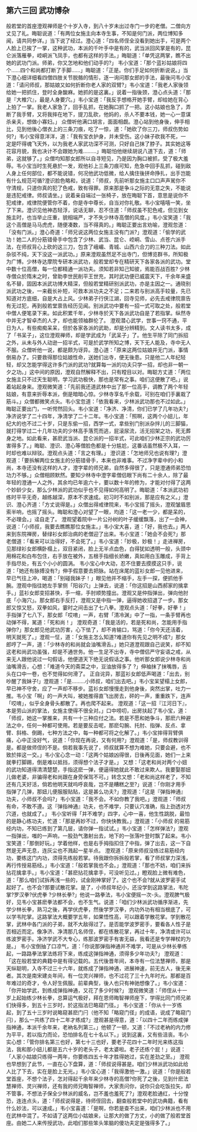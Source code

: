 ## 第六三回 武功博杂

般若堂的首座澄观禅师是个十岁入寺，到八十岁未出过寺门一步的老僧。二僧向方丈见了礼。晦聪说道：「有两位女施主向本寺生事，不知是何门派，两位博知多闻，请共同参详。」当下说了经过。澄心道：「四名师侄全没看到她出手，可是两个人脸上已挨了一掌，这种武功，本派的千叶手中是有的，武当派回风掌是有的，昆仑派落雁拳，崆峒派飞凤手，也都有这样的手法。」晦聪道：「单凭这两掌，瞧不出她的武功门派。师弟，你又怎地和他们动手的?」
韦小宝道：「那个蓝衫姑娘将四个……四个和尚都打断了手脚……」晦聪道：「正是。你们手足如何折断说说。」当下澄心细详细看四僧四肢关节脱骼的情形，逐一询问那女郎的手法，最後问韦小宝道：「请问师叔，那姑娘又如何折断你老人家的双臂?」韦小宝道：「我老人家後领给她一把抓住，登时全身酸麻。她抓的是这裏。」说着一指後颈，澄心点头道：「那是『大椎穴』，最是人身要穴。」韦小宝道：「我反手想格开她手臂，却给她在背心上拍了一掌。我老人家急了，回手乱抓，在她胸口抓了一把。这小姑娘也急了，弄断了我手臂，又将我摔在地下，提刀乱砍，他妈的，杀人不要本钱，她一心一意谋杀亲夫，想做小寡妇。」
众僧听他满口胡言，面面相觑。澄心站到他身後，伸手相比，见到他後心僧衣上的三条刀痕，吃了一惊，道：「她砍了你三刀，师叔伤势如何?」韦小宝得意洋洋，道：「我有宝衣护身，并未受伤。这小妹子砍我不死，一定是吓得魂飞天外，以为我老人家武功深不可测，只好自己抹了脖子。其实她这等花容月貌，我也决计不会跟她为难………」晦聪怕他继续胡说八道下去，道：「师弟，这就够了。」众僧均知那女郎所以自寻短见，乃是因为胸口被抓，受了极大羞辱。韦小宝当时生死悬於一发，观他衫上三条刀痕可知，危急中回手乱抓，碰到敌人身上任何部位，都不能说错，何况他武功低微，给人擒住後拼命挣扎，出手岂能有什么规范可循?澄识脸色略和，说道：「师叔，先前听那女施主口口声声駡你不守清规，只道你真的犯了色戒，致有得罪。原来那是争斗之际的无意之失，不能说是违犯戒律。师叔请坐。」说着亲自端过一张椅子，放在晦聪下首，意思是说你不犯戒律，戒律院便管你不着，你是寺中尊长，自当对你礼敬。韦小宝嘻嘻一笑，坐了下来。澄识见他神态轻浮，说话无聊，忍不住道：「师叔虽不犯色戒，但见到女施主时，也当举止庄重，貌相端严，才不失少林寺高僧的风度。」韦小宝笑道：「我这个高僧是马马虎虎，随便凑数，当不得真的。」晦聪正要出言劝喻，澄观忽道：「没有门派。」澄心奇道：「师兄说这两位女施主没有门派?」澄观道：「偷学的武功！她二人的分筋错骨手中包含了少林、武当、昆仑、崆峒、雪山、点苍六派手法，在师叔背心上砍的这三刀，包含了峨嵋、青城、山西六合刀的三种刀法。如此杂驳不纯，天下没这一派武功。」原来澄观虽然足不出寺门，但博览群书，所知极为广博。少林寺达摩院专研本派武功，般若堂却专在精研天下各家各派的武功。堂中数十位高僧，每一位都精通一派功夫。须知若非知己知彼，焉能百战百胜?
少林寺僧众於隋末之时，曾助李世民削平王世充，其时武功便已威震天下，千余年来盛名不替，固因本派武功博大精深，但般若堂精研别派武功，亦是主因之一。通晓别派武功之後，一来截长补短，可救本派功夫之不足；二来若与别派高手较量，先已知道对方底细，自是大占上风。少林弟子行侠江湖，回寺见师，必先去戒律院禀告有无过犯，再到般若堂禀告经历见闻。别派武功中要有一招一式可取之处，般若堂中僧人便笔录下来。如此积累千年，少林寺於天下各派武功自是了若指掌。纵然寺中并无才智卓杰的人才，却也能领袖群伦了。
澄观潜心武学，世事一窍不通，平日为人，有些痴痴呆呆，但於各家各派的武助，却是分辨精到。文人读书太多，成了「书呆子」，这位澄观禅师，却是学武成为「武呆子」了。他生平除了同门拆招之外，从未与外人动逊一招半式，可是於武学所知之博，天下无人能及，寺中无人不服。众僧听他一说，都是颇为讶异。澄心道：「原来这两位姑娘并无门派，事情倒易办了。只要救得那位姑娘性命，送她们出寺，便无後患。只是他二人年纪轻轻，却又怎能学得这许多门派的武功?就算每一派的功夫只学一招，却也非一朝一夕之功。」这中间的原因，澄观自然解释不出，只有瞠目以对。晦聪方丈道：「两位女施主只不过天生聪明，学习武功极快，那也是常有之事。咱们这便散了吧。」说着站起身来。澄观微笑道：「先前我还道武林中出了那一位高手，调教了两个年轻姑娘，有意来折辱本派，倒是暗暗心惊。少林寺享名千余载，可别在咱们手裏栽了筋斗。」众僧都微笑点头。韦小宝忽道：「依我看来，少林派武功那也不过如此。」
晦聪正要出门，一听愕然回头。韦小宝道：「净济、净清，你们已学了几年功夫?」净济说学了二十四年，净清学了二十二年。韦小宝道：「照啊，这两个小妞儿，年纪大的也不过二十岁，只是东偷一招，西学一式，拿些别门别派杂拌儿的三脚猫，就打得学过二十几年功夫的少林高手落荒而逃，屁滚尿流，活无招架之功，死无葬身之地。如此看来，甚麽武当派、昆仑派的一招半式，可此咱们少林正宗的武功厉害得多了。」晦聪、澄识、澄心等僧脸色都是十分尴尬，这番话虽然极不入耳，一时却也难以辩驳。澄观点头道：「言之有理。」
澄识道：「怎地师兄也说有理?」澄观道：「要拆解两位女施主的分筋错骨手，本来也非难事。不过净字辈中的小和尚，本寺还没有这样的人才，澄字辈的师兄弟，自然多得很了，只是澄通师弟恐怕功力不够。」众僧相顾默然。要知少林寺中澄字辈僧侣眼下尚有二十余人，除了最年轻的澄通一人之外，其余均已年逾六十，要以数十年的修为，才能对付得了这两个妙龄少女，那么少林派的武功似乎也不见得如何高明了。晦聪道：「本派武功初练时平平无奇，越练越深，原本不求速成。初习时不如别派，那是应有之义。」澄识、澄心齐道：「方丈说得是。」众僧出得戒律院来，韦小宝摇了摇头，澄观皱眉思索半响，也摇了摇头。晦聪和澄心对望了一眼，均道：「这一老一少，都是呆的，不必理会。」迳自走了。
澄观望着院中一片公孙树的叶子缓缓飘落，出了一会神，说道：「小师叔，我要去瞧瞧那位女施主。」韦小宝大喜，道：「好，我也去。」两人来到东院禅房，替绿衫女郎治病的老僧迎了出来。韦小宝道：「她会不会死?」那老僧道：「看来可以治得好，不会死了。」韦小宝道：「妙极，妙极！」走进禅房，见那绿衫女郎横卧榻上，双目紧闭，脸上无半点血色，白得犹如透明一般，头颈中用棉花和白布包住，右手放在被外，五根手指细长娇嫩，真如用白玉雕成，手背上手指尽处，有五个小小的圆涡。
韦小宝心中大动，忍不住要去摸摸这只手，说道：「她还有脉搏没有?」伸手假意要去把脉。站在床尾的蓝衫女郎一见他进来，早已气往上冲，喝道：「别碰我妹子！」眼见他并不缩手，左手一探，便抓他手腕。澄观中指往她左手掌侧「阳谷穴」上弹去，说道：「你这招是山西郝家的擒拿手。」蓝衫女郎变招甚快，手一缩，手肘顺势撞出。澄观又是仲指弹出，弹向他肘底「小海穴」。那女郎右手反打，澄观又是中指一弹，逼得她收招退了一步。那女郎又惊又怒，双拳如风，霎时之间击出了七八拳。澄观点头道：「好拳，好拳！」手指弹了七八下，那女郎「哎唷」一声，右臂「清冷渊」中了一指，一条手臂再也动弹不得，駡道：「死和尚！」
澄观奇道：「我是活的，若是死和尚，怎能用手指弹你?」那女郎见他武功厉害，心下怯了，却不肯输口，骂道：「你今天还活着，明天就死了。」澄观一怔，道：「女施主怎么知道?难道你有先见之明不成?」那女郎哼了一声，道：「少林寺的和尚就会油嘴滑舌。」她只道澄观跟自己说笑，却不知这老和尚武功虽强，却是不通世务。他一生足不出寺，寺中僧侣严守妄语之戒，从来无人跟他说过一句假话，他便道天下绝无说假话之事。他听那女郎说少林寺和尚油嘴滑舌，心想：「难道今天的斋菜之中，豆油放得多了 ?」伸袖抹了抹嘴唇，舌头在口中一卷，也不觉得如何滑了。
正自诧异，那蓝衫女郎低声喝道：「出去，别吵醒了我妹子!」澄观道：「是………小师叔，咱们出去吧。」韦小宝呆望榻上女郎，早已神不守舍，应了一声却不移步。蓝衫女郎慢慢走到他身後，突然出掌，吐力一推。韦小宝「啊」的一声大叫，被她推得直飞出房去，砰的一声，重重跌下，连声「哎唷」，似乎全身骨头都散了。再也爬不起来。
澄观道：「这一招『江河日下』，本是劳山派的掌法，女施主使得不很全对。」口中唠叨，出房扶起了韦小宝，道：「师叔，她这一掌推来，共有一十三种应付之法。若是不愿和她争斗，那麽六种避法之中，任何一种都可使用。若是要反击呢，那麽勾腕、托肘、指弹、反点、拿臂、斜格、倒踢，七种方法之中，每一种都可将之化解了。」韦小宝摔得背臂俱痛，心中正没好气，说道：「你现在再说，又有何用?」澄观道：「是，师叔教训得是。都是做师侄的不是。倘若我事先说了，师叔就算不想为难她，只要会避，也不致於摔这一交。」韦小宝心念一动：「这两个姑娘凶得很，日後再见面，她们一上来就拳打脚踢，倒是难以抵挡，须得想个法子才是。」
又想：「这老和尚对两个小妞的武功知道得清清楚楚，手指这麽一弹，便逼得她就此不敢过来欺人。我要娶那妞儿做老婆，非骗得老和尚跟在身旁保驾不可。」转念又想：「老和尚这样老了，不知还有几天好活，倘若他明天就呜呼哀哉，岂不是糟糕之至?」说道：「你刚才用手指弹了几弹，那妞儿便服服贴贴，这是甚么功夫?」澄观道：「这是『弹指神通』功夫，小师叔不会吗?」韦小宝道：「我不会。不如你教了我吧。」澄观道：「师叔有命，不敢不遵。这『弹指神通』功夫，也不难学，只要认穴准确，指上劲透对方穴道，也就成了。」
韦小宝听得「并不难学」四字，心中一喜，他生性跳脱，最怕的是静心练功夫，忙道：「那是再妙不过，你快快教我。」澄观道：「小师叔 的易筋经内功，不知已练到了第几层，请你弹一指试试。」韦小宝道：「怎样弹法?」澄观一指弹出，嗤的一声响，一股劲气激射出去，地下的一张落叶登时飘了起来。韦小宝笑道：「那倒好玩。」学着他样，也是右手拇指扣住了中指，弹了出去，这一下自然是无声无息，连灰尘也不溅起一星半点。
澄观道：「原来师叔没练过易筋经内功，要练这门内功，须得先练般若掌。待我跟你拆拆般若掌，看了师叔掌力深浅，再行传授易筋经。」韦小宝道：「般若掌我也不会。」澄观道：「那也不妨，咱们来拆拈花擒拿手。」韦小宝道：「甚麽拈花擒拿手，可没听见过。」瞪观脸上微有难色，道：「那么咱们试拆再浅一些的，试金刚神掌好了。这个也不会?就从波罗密手试起好了。也不会?那要试散花掌。是了，小师叔年纪小，还没学到这路掌法，韦陀掌?罗汉拳?伏虎拳 ?少林长拳?」他说一路拳法，韦小宝便摇一次-头。澄观脾气极好，见韦小宝甚麽拳法都不会，也不生气。说道：「咱们少林派武功循序渐进，先学少林长拳，熟习之後，再学伏虎拳，然後学罗汉拳，内功外功有相当根底了，可以学韦陀掌。这路掌法大概要学五年，如果悟性高，可以跟着学散花掌。学到散花掌，武林中各门派的子弟，就不大敌得过了。是否能学波罗密手，要看各人性子是否相近而定。像净济、净清那几名师侄，都在练散花掌，再过十年，净清或许可以练波罗密手。净济学武不大专心，练那波罗密手有害无益，我看还是专学禅杖的为是。」
韦小宝倒抽了口凉气，道：「你说那弹指神通并不难学，可是从少林长拳练起，一路路拳法掌法练将下来，练成这弹指神通，须得多少年功夫?」
澄观道：「这在般若堂的典籍中是有得记载的。五代後晋年间，本寺有一位法慧禅师，那是天纵聪明，入寺不过三十六年，就练成了弹指神通，进展神速，前无古人，後无来者。其次是南宋建炎年间，有一位灵兴禅师，也不过花了三十九年时光。那都是百年难过的奇才，令人好生佩服。前辈典型，後人也只有神驰想像了。」韦小宝道：「你开始学武，到练成弹指神通，又花了多少时候?」
澄观微笑道：「师侄从十一岁上起始练少林长拳，总算运气极好，拜在恩师晦智禅师座下，学得比同门师兄弟们快得多，到五十三岁时，於这指法巳略窥门径。」
韦小宝道：「你从十一岁练起，到了五十三岁时说略窥甚麽门闩（他不知「略窥门径」的成语，说成了略窥门闩），那么一共练了四十二年才练成?」澄观甚是得意，道：「以四十二年而练成弹指神通，本派千余年来，老衲名列第三。」他顿了一顿，又道：「不过老衲的内力修为平平，若以指力而论，恐怕排名在七十名以下。」说到这裏，又有些沮丧。韦小实心想：「管你排名第三也好，第七十三也好，要老子花四十二年时光来练这指法，我和那小妞儿都是五六十岁的老头子，老太婆啦。老子还练个屁！」说道：「人家小姑娘只练得一两年，你要练四五十年才胜得她过，实在差劲之至。」
澄观也早想到了此节，一直在心下盘算，道：「师叔说得甚是。咱们少林派武功如此给人比了下去，实在是脸上无光。」韦小宝心道：「我得激他一激。」说道：「你是般若堂首座，不想个法子，怎对得起千余年来少林寺的高僧?你死了之後，见到什麽法慧禅师、灵兴禅师，还有我的师兄晦智禅师，大家责问你，说你只会吃饭拉矢，却不管事，不想法子保全少林派的威名，岂不羞也羞死了?」澄观老脸通红，十分惶恐，连连点头，道：「师叔说得是，待师侄回去，翻查般若堂中的武功典籍，看有什么妙法，可以速成。」韦小宝喜道：「是啊，你若是查不出来，咱们少林派也不用在武林中混了。不如请了这两位小姑娘来，让那大的做了方丈，小的做了般若堂首座。由她二人来传授武功，此咱们那些笨头笨脑的傻功夫定是强得多了。」